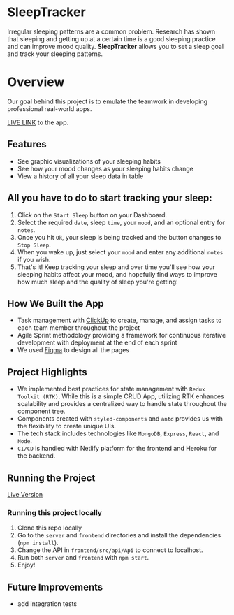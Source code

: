 # SleepTracker

Irregular sleeping patterns are a common problem. Research has shown that sleeping and getting up at a certain time is a good sleeping practice and can improve mood quality. **SleepTracker** allows you to set a sleep goal and track your sleeping patterns.

# Overview

Our goal behind this project is to emulate the teamwork in developing professional real-world apps.

[LIVE LINK](https://sleeptracker-chingu.netlify.app/) to the app.

## Features

- See graphic visualizations of your sleeping habits
- See how your mood changes as your sleeping habits change
- View a history of all your sleep data in table

## All you have to do to start tracking your sleep:

1. Click on the `Start Sleep` button on your Dashboard.
2. Select the required `date`, sleep `time`, your `mood`, and an optional entry for `notes`.
3. Once you hit `Ok`, your sleep is being tracked and the button changes to `Stop Sleep`.
4. When you wake up, just select your `mood` and enter any additional `notes` if you wish.
5. That's it! Keep tracking your sleep and over time you'll see how your sleeping habits affect your mood, and hopefully find ways to improve how much sleep and the quality of sleep you're getting!

## How We Built the App

- Task management with [ClickUp](https://app.clickup.com/14237492/v/b/li/128371368) to create, manage, and assign tasks to each team member throughout the project
- Agile Sprint methodology providing a framework for continuous iterative development with deployment at the end of each sprint
- We used [Figma](https://www.figma.com/file/92LgIOSuhwGfoKAAbpy5uP/Chingu-Sleep-Tracker-App?node-id=0%3A1) to design all the pages

## Project Highlights

- We implemented best practices for state management with `Redux Toolkit (RTK)`. While this is a simple CRUD App, utilizing RTK enhances scalability and provides a centralized way to handle state throughout the component tree.
- Components created with `styled-components` and `antd` provides us with the flexibility to create unique UIs.
- The tech stack includes technologies like `MongoDB`, `Express`, `React`, and `Node`.
- `CI/CD` is handled with Netlify platform for the frontend and Heroku for the backend.

## Running the Project

[Live Version](https://sleeptracker-chingu.netlify.app/)

### Running this project locally

1. Clone this repo locally
2. Go to the `server` and `frontend` directories and install the dependencies (`npm install`).
3. Change the API in `frontend/src/api/Api` to connect to localhost.
4. Run both `server` and `frontend` with `npm start`.
5. Enjoy!

## Future Improvements

- add integration tests
